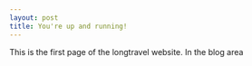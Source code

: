 ```yaml
---
layout: post
title: You're up and running!
---
```


This is the first page of the longtravel website.
In the blog area
